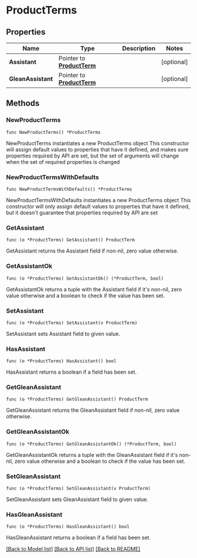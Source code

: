 # ProductTerms

## Properties

Name | Type | Description | Notes
------------ | ------------- | ------------- | -------------
**Assistant** | Pointer to [**ProductTerm**](ProductTerm.md) |  | [optional] 
**GleanAssistant** | Pointer to [**ProductTerm**](ProductTerm.md) |  | [optional] 

## Methods

### NewProductTerms

`func NewProductTerms() *ProductTerms`

NewProductTerms instantiates a new ProductTerms object
This constructor will assign default values to properties that have it defined,
and makes sure properties required by API are set, but the set of arguments
will change when the set of required properties is changed

### NewProductTermsWithDefaults

`func NewProductTermsWithDefaults() *ProductTerms`

NewProductTermsWithDefaults instantiates a new ProductTerms object
This constructor will only assign default values to properties that have it defined,
but it doesn't guarantee that properties required by API are set

### GetAssistant

`func (o *ProductTerms) GetAssistant() ProductTerm`

GetAssistant returns the Assistant field if non-nil, zero value otherwise.

### GetAssistantOk

`func (o *ProductTerms) GetAssistantOk() (*ProductTerm, bool)`

GetAssistantOk returns a tuple with the Assistant field if it's non-nil, zero value otherwise
and a boolean to check if the value has been set.

### SetAssistant

`func (o *ProductTerms) SetAssistant(v ProductTerm)`

SetAssistant sets Assistant field to given value.

### HasAssistant

`func (o *ProductTerms) HasAssistant() bool`

HasAssistant returns a boolean if a field has been set.

### GetGleanAssistant

`func (o *ProductTerms) GetGleanAssistant() ProductTerm`

GetGleanAssistant returns the GleanAssistant field if non-nil, zero value otherwise.

### GetGleanAssistantOk

`func (o *ProductTerms) GetGleanAssistantOk() (*ProductTerm, bool)`

GetGleanAssistantOk returns a tuple with the GleanAssistant field if it's non-nil, zero value otherwise
and a boolean to check if the value has been set.

### SetGleanAssistant

`func (o *ProductTerms) SetGleanAssistant(v ProductTerm)`

SetGleanAssistant sets GleanAssistant field to given value.

### HasGleanAssistant

`func (o *ProductTerms) HasGleanAssistant() bool`

HasGleanAssistant returns a boolean if a field has been set.


[[Back to Model list]](../README.md#documentation-for-models) [[Back to API list]](../README.md#documentation-for-api-endpoints) [[Back to README]](../README.md)


